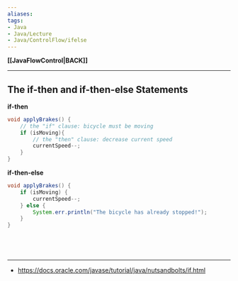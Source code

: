 ```yaml
---
aliases:
tags:
- Java
- Java/Lecture
- Java/ControlFlow/ifelse
---
```

**[[JavaFlowControl|BACK]]**

---
## The if-then and if-then-else Statements
**if-then**
```java
void applyBrakes() {
    // the "if" clause: bicycle must be moving
    if (isMoving){ 
        // the "then" clause: decrease current speed
        currentSpeed--;
    }
}
```

**if-then-else**
```java
void applyBrakes() {
    if (isMoving) {
        currentSpeed--;
    } else {
        System.err.println("The bicycle has already stopped!");
    } 
}
```

<br>

# 
---
- https://docs.oracle.com/javase/tutorial/java/nutsandbolts/if.html